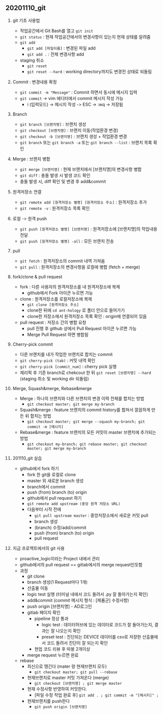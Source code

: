 ## 20201110_git

1. git 기초 사용법
   - 작업공간에서 Git Bash를 열고 ``git init``
   - `git status` : 현재 작업공간에서의 변경사항이 있는지 현재 상태를 알려줌
   - `git add`
     - `git add [파일이름]` : 변경된 파일 add
     - `git add .` : 전체 변경사항 add
   - staging 취소
     - `git reset`
     - `git reset --hard` : working directory까지도 변경전 상태로 되돌림
2. Commit : 변경내용 확정
   - `git commit -m "Message"` : Commit 하면서 동시에 메시지 입력
   - `git commit` -> vim 에디터에서 commit 메시지 작성 가능
     - i (입력모드) -> 메시지 작성 -> ESC -> :wq -> 저장됨
3. Branch
   - `git branch [브랜치명]` : 브랜치 생성
   - `git checkout [브랜치명]` : 브랜치 이동(작업환경 변경)
   - `git checkout -b [브랜치명]` : 브랜치 생성 + 작업환경 변경
   - `git branch` 또는 `git branch -a` 또는 `git branch --list` : 브랜치 목록 확인
4. Merge : 브랜치 병합
   - `git merge [브랜치명]` : 현재 브랜치에서 [브랜치명]의 변경사항 병합
   - `git diff` : 충돌 발생 시 발생 코드 확인 
   - 충돌 발생 시, diff 확인 및 변경 후 add&commit
5. 원격저장소 연결
   - `git remote add [원격저장소 별명] [원격저장소 주소]` : 원격저장소 추가
   - `git remote -v` : 원격저장소 목록 확인
6. 로컬 -> 원격 push
   - `git push [원격저장소 별명] [브랜치명]` : 원격저장소에 [브랜치명]의 작업내용 전달
   - `git push [원격저장소 별명] -all` : 모든 브랜치 전송
7. pull
   - `git fetch` : 원격저장소의 commit 내역 가져옴
   - `git pull` : 원격저장소의 변경사항을 로컬에 병합 (fetch + merge)
8. fork/clone & pull request
   - fork : 다른 사용자의 원격저장소를 내 원격저장소에 복제
     - github에서 Fork 아이콘 누르면 가능
   - clone : 원격저장소를 로컬저장소에 복제
     - `git clone [원격저장소 주소]`
     - clone한 뒤에 `cd ant-hology` 로 폴더 안으로 들어가기
     - clone한 저장소에서 원격저장소 목록 확인 : origin에 연결되어 있음
   - pull request : 저장소 간의 병합 요청
     - pull 진행 후 github 상에서 Pull Request 아이콘 누르면 가능
     - Merge Pull Request 하면 병합됨
9. Cherry-pick commit
   - 다른 브랜치를 내가 작업한 브랜치로 합치는 commit
   - `git cherry-pick (tab)`  : 커밋 내역 확인
   - `git cherry-pick [commit_num]` : cherry pick 실행
   - 체리픽 후 기존 branch로 chekcout 한 뒤 `git reset [브랜치명] --hard` (staging 취소 및 working dir 되돌림)
10. Merge, Squash&merge, Rebase&merge
    - Merge : 하나의 브랜치와 다른 브랜치의 변경 이력 전체를 합치는 방법
      - `git checkout master; git merge my-branch`
    - Squash&merge : feature 브랜치의 commit history를 합쳐서 깔끔하게 만든 뒤 합치는 방법
      - `git checkout master; git merge --squash my-branch; git commit -m [메시지]`
    - Rebase&merge : feature 브랜치의 모든 커밋이 master 브랜치에 추가되는 방법
      - `git checkout my-branch; git rebase master; git checkout master; git merge my-branch`
11. 201110_git 실습
    - github에서 fork 하기
       - fork 한 git을 로컬로 clone
       - master 외 새로운 branch 생성
       - branch에서 commit
       - push (from) branch (to) origin
       - github에서 pull request 하기
       - `git remote add upstream (중앙 원격 저장소 URL)`
       - 다음부터 시작 전에
         - `git pull upstream master` : 중앙저장소에서 새로운 커밋 pull
         - branch 생성
         - (branch) 수정/add/commit
         - push (from) branch (to) origin
         - pull request
12. 지금 프로젝트에서의 git 사용 

    - proactive_logic이라는 Project 내에서 관리
    - github에서의 pull request == gitlab에서의 merge request인듯함
    - 과정
      - git clone 
      - branch 생성(1 Request마다 1개) 
      - 산출물 이동
      - logic test 실행 (터미널 내에서 코드 돌려서 .py 잘 돌아가는지 확인)
      - add&commit (commit 메시지 형식 : [제품군] 수정사항)
      - push origin [브랜치명] - AD로그인
      - gitlab 페이지 확인
        - pipeline 정상 통과
          - logic test : 데이터허브에 있는 데이터로 코드가 잘 돌아가는지, 결과는 잘 나오는지 확인
          - preset test : 진단되는 DEVICE 데이터를 csv로 저장한 산출물에서 코드 돌려서 진단이 잘 되는지 확인
        - 현업 코드 리뷰 후 따봉 2개이상
      - merge request 누르면 완료
    - rebase
      - 최신으로 땡긴다 (mater 랑 현재브랜치 모두)
        - `git checkout master; git pull --rebase`
      - 현재브랜치로 master 커밋 가져온다 (merge)
        - `git checkout [브랜치명] ; git merge master`
      - 현재 수정사항 반영하여 커밋한다.
        - [파일 수정 작업 완료 후] `git add . ; git commit -m "[메시지]" ;`
      - 현재브랜치를 push한다
        - `git push origin [브랜치명]`


